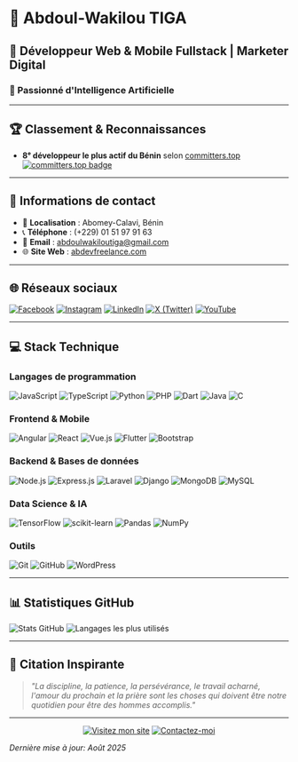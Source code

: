 # 👤 Abdoul-Wakilou TIGA  

## 💼 Développeur Web & Mobile Fullstack | Marketer Digital  
### 🤖 Passionné d'Intelligence Artificielle 

---

## 🏆 Classement & Reconnaissances  
- **8ᵉ développeur le plus actif du Bénin** selon [committers.top](https://committers.top/benin_private)  
[![committers.top badge](https://user-badge.committers.top/benin_private/Abdoul-wakilou.svg)](https://user-badge.committers.top/benin_private/Abdoul-wakilou)  

---

## 📍 Informations de contact  
- 📌 **Localisation** : Abomey-Calavi, Bénin  
- 📞 **Téléphone** : (+229) 01 51 97 91 63  
- 📧 **Email** : [abdoulwakiloutiga@gmail.com](mailto:abdoulwakiloutiga@gmail.com)  
- 🌐 **Site Web** : [abdevfreelance.com](https://abdevfreelance.com)  

---

## 🌐 Réseaux sociaux  
[![Facebook](https://img.shields.io/badge/Facebook-AbDev_Freelance-1877F2?style=flat&logo=facebook)](https://web.facebook.com/abdevfreelance)
[![Instagram](https://img.shields.io/badge/Instagram-@noforcing229-E4405F?style=flat&logo=instagram)](https://www.instagram.com/noforcing229/)
[![LinkedIn](https://img.shields.io/badge/LinkedIn-Abdoul--Wakilou_TIGA-0077B5?style=flat&logo=linkedin)](https://www.linkedin.com/in/abdoulwakiloutiga)
[![X (Twitter)](https://img.shields.io/badge/X-@abdev229-000000?style=flat&logo=x)](https://x.com/abdev229)
[![YouTube](https://img.shields.io/badge/YouTube-AbDev_Freelance-FF0000?style=flat&logo=youtube)](https://youtube.com/@abdevfreelance)

---

## 💻 Stack Technique  

### Langages de programmation
![JavaScript](https://img.shields.io/badge/JavaScript-F7DF1E?logo=javascript&logoColor=black)
![TypeScript](https://img.shields.io/badge/TypeScript-007ACC?logo=typescript&logoColor=white)
![Python](https://img.shields.io/badge/Python-3776AB?logo=python&logoColor=white)
![PHP](https://img.shields.io/badge/PHP-777BB4?logo=php&logoColor=white)
![Dart](https://img.shields.io/badge/Dart-0175C2?logo=dart&logoColor=white)
![Java](https://img.shields.io/badge/Java-ED8B00?logo=openjdk&logoColor=white)
![C](https://img.shields.io/badge/C-A8B9CC?logo=c&logoColor=white)

### Frontend & Mobile
![Angular](https://img.shields.io/badge/Angular-DD0031?logo=angular&logoColor=white)
![React](https://img.shields.io/badge/React-20232A?logo=react&logoColor=61DAFB)
![Vue.js](https://img.shields.io/badge/Vue.js-4FC08D?logo=vuedotjs&logoColor=white)
![Flutter](https://img.shields.io/badge/Flutter-02569B?logo=flutter&logoColor=white)
![Bootstrap](https://img.shields.io/badge/Bootstrap-7952B3?logo=bootstrap&logoColor=white)

### Backend & Bases de données
![Node.js](https://img.shields.io/badge/Node.js-339933?logo=nodedotjs&logoColor=white)
![Express.js](https://img.shields.io/badge/Express.js-000000?logo=express&logoColor=white)
![Laravel](https://img.shields.io/badge/Laravel-FF2D20?logo=laravel&logoColor=white)
![Django](https://img.shields.io/badge/Django-092E20?logo=django&logoColor=white)
![MongoDB](https://img.shields.io/badge/MongoDB-47A248?logo=mongodb&logoColor=white)
![MySQL](https://img.shields.io/badge/MySQL-4479A1?logo=mysql&logoColor=white)

### Data Science & IA
![TensorFlow](https://img.shields.io/badge/TensorFlow-FF6F00?logo=tensorflow&logoColor=white)
![scikit-learn](https://img.shields.io/badge/scikit--learn-F7931E?logo=scikit-learn&logoColor=white)
![Pandas](https://img.shields.io/badge/Pandas-150458?logo=pandas&logoColor=white)
![NumPy](https://img.shields.io/badge/NumPy-013243?logo=numpy&logoColor=white)

### Outils
![Git](https://img.shields.io/badge/Git-F05032?logo=git&logoColor=white)
![GitHub](https://img.shields.io/badge/GitHub-181717?logo=github&logoColor=white)
![WordPress](https://img.shields.io/badge/WordPress-21759B?logo=wordpress&logoColor=white)

---

## 📊 Statistiques GitHub

![Stats GitHub](https://github-readme-stats.vercel.app/api?username=Abdoul-wakilou&show_icons=true&theme=radical&hide_border=true)
![Langages les plus utilisés](https://github-readme-stats.vercel.app/api/top-langs/?username=Abdoul-wakilou&layout=compact&theme=radical&hide_border=true)

---

## 📜 Citation Inspirante

> *"La discipline, la patience, la persévérance, le travail acharné, l'amour du prochain et la prière sont les choses qui doivent être notre quotidien pour être des hommes accomplis."*

---

<div align="center">

[![Visitez mon site](https://img.shields.io/badge/🌐_Visitez_mon_site-abdevfreelance.com-FF7139?style=for-the-badge)](https://abdevfreelance.com)
[![Contactez-moi](https://img.shields.io/badge/📧_Contactez--moi-Email-informational?style=for-the-badge)](mailto:abdoulwakiloutiga@gmail.com)

</div>

*Dernière mise à jour: Août 2025*
